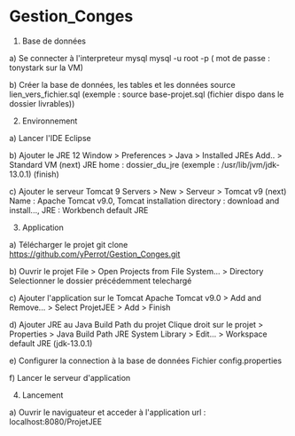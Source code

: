 # Gestion_Conges

1. Base de données

a) Se connecter à l'interpreteur mysql
  mysql -u root -p ( mot de passe : tonystark sur la VM)

b) Créer la base de données, les tables et les données
  source lien_vers_fichier.sql (exemple : source base-projet.sql (fichier dispo dans le dossier livrables))


2. Environnement

a) Lancer l'IDE Eclipse

b) Ajouter le JRE 12
  Window > Preferences > Java > Installed JREs
  Add.. > Standard VM (next)
    JRE home : dossier_du_jre (exemple : /usr/lib/jvm/jdk-13.0.1) (finish)

c) Ajouter le serveur Tomcat 9
  Servers > New > Serveur > Tomcat v9 (next)
    Name : Apache Tomcat v9.0,
    Tomcat installation directory : download and install...,
    JRE : Workbench default JRE


3. Application

a) Télécharger le projet
  git clone https://github.com/yPerrot/Gestion_Conges.git

b) Ouvrir le projet
  File > Open Projects from File System... > Directory
  Selectionner le dossier précédemment telechargé

c) Ajouter l'application sur le Tomcat
  Apache Tomcat v9.0 > Add and Remove... > Select ProjetJEE > Add > Finish

d) Ajouter JRE au Java Build Path du projet
  Clique droit sur le projet > Properties > Java Build Path
  JRE System Library > Edit... > Workspace default JRE (jdk-13.0.1)

e) Configurer la connection à la base de données
  Fichier config.properties

f) Lancer le serveur d'application


4. Lancement

a) Ouvrir le naviguateur et acceder à l'application
  url : localhost:8080/ProjetJEE
